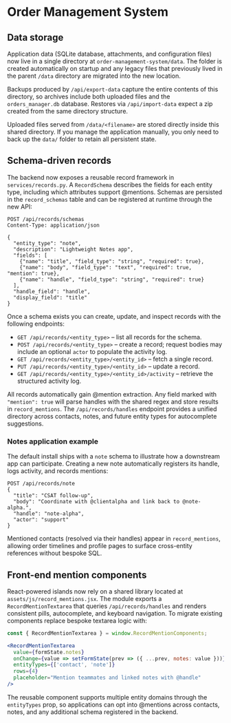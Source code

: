 # Order Management System

## Data storage

Application data (SQLite database, attachments, and configuration files) now live in a single directory at `order-management-system/data`. The folder is created automatically on startup and any legacy files that previously lived in the parent `/data` directory are migrated into the new location.

Backups produced by `/api/export-data` capture the entire contents of this directory, so archives include both uploaded files and the `orders_manager.db` database. Restores via `/api/import-data` expect a zip created from the same directory structure.

Uploaded files served from `/data/<filename>` are stored directly inside this shared directory. If you manage the application manually, you only need to back up the `data/` folder to retain all persistent state.

## Schema-driven records

The backend now exposes a reusable record framework in `services/records.py`. A `RecordSchema` describes the fields for each entity type, including which attributes support @mentions. Schemas are persisted in the `record_schemas` table and can be registered at runtime through the new API:

```
POST /api/records/schemas
Content-Type: application/json

{
  "entity_type": "note",
  "description": "Lightweight Notes app",
  "fields": [
    {"name": "title", "field_type": "string", "required": true},
    {"name": "body", "field_type": "text", "required": true, "mention": true},
    {"name": "handle", "field_type": "string", "required": true}
  ],
  "handle_field": "handle",
  "display_field": "title"
}
```

Once a schema exists you can create, update, and inspect records with the following endpoints:

* `GET /api/records/<entity_type>` – list all records for the schema.
* `POST /api/records/<entity_type>` – create a record; request bodies may include an optional `actor` to populate the activity log.
* `GET /api/records/<entity_type>/<entity_id>` – fetch a single record.
* `PUT /api/records/<entity_type>/<entity_id>` – update a record.
* `GET /api/records/<entity_type>/<entity_id>/activity` – retrieve the structured activity log.

All records automatically gain @mention extraction. Any field marked with `"mention": true` will parse handles with the shared regex and store results in `record_mentions`. The `/api/records/handles` endpoint provides a unified directory across contacts, notes, and future entity types for autocomplete suggestions.

### Notes application example

The default install ships with a `note` schema to illustrate how a downstream app can participate. Creating a new note automatically registers its handle, logs activity, and records mentions:

```
POST /api/records/note
{
  "title": "CSAT follow-up",
  "body": "Coordinate with @clientalpha and link back to @note-alpha.",
  "handle": "note-alpha",
  "actor": "support"
}
```

Mentioned contacts (resolved via their handles) appear in `record_mentions`, allowing order timelines and profile pages to surface cross-entity references without bespoke SQL.

## Front-end mention components

React-powered islands now rely on a shared library located at `assets/js/record_mentions.jsx`. The module exports a `RecordMentionTextarea` that queries `/api/records/handles` and renders consistent pills, autocomplete, and keyboard navigation. To migrate existing components replace bespoke textarea logic with:

```jsx
const { RecordMentionTextarea } = window.RecordMentionComponents;

<RecordMentionTextarea
  value={formState.notes}
  onChange={value => setFormState(prev => ({ ...prev, notes: value }))}
  entityTypes={['contact', 'note']}
  rows={4}
  placeholder="Mention teammates and linked notes with @handle"
/>
```

The reusable component supports multiple entity domains through the `entityTypes` prop, so applications can opt into @mentions across contacts, notes, and any additional schema registered in the backend.
